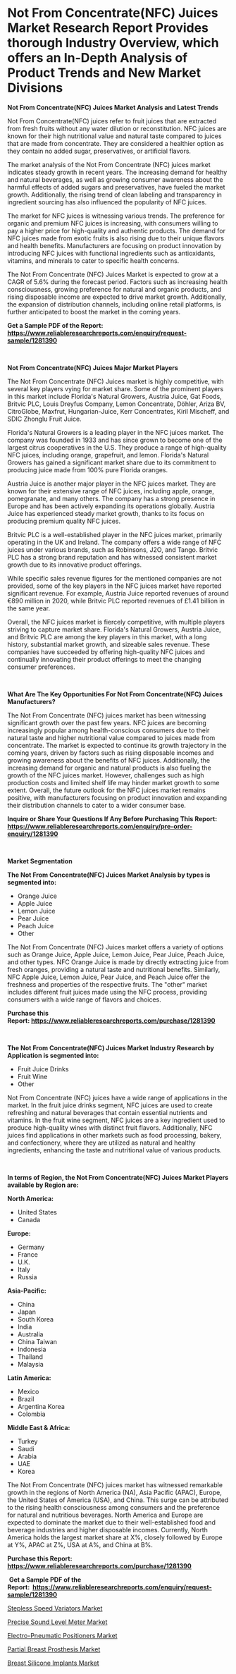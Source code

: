 <p><h1>Not From Concentrate(NFC) Juices Market Research Report Provides thorough Industry Overview, which offers an In-Depth Analysis of Product Trends and New Market Divisions</h1></p><p><strong>Not From Concentrate(NFC) Juices Market Analysis and Latest Trends</strong></p>
<p><p>Not From Concentrate(NFC) juices refer to fruit juices that are extracted from fresh fruits without any water dilution or reconstitution. NFC juices are known for their high nutritional value and natural taste compared to juices that are made from concentrate. They are considered a healthier option as they contain no added sugar, preservatives, or artificial flavors.</p><p>The market analysis of the Not From Concentrate (NFC) juices market indicates steady growth in recent years. The increasing demand for healthy and natural beverages, as well as growing consumer awareness about the harmful effects of added sugars and preservatives, have fueled the market growth. Additionally, the rising trend of clean labeling and transparency in ingredient sourcing has also influenced the popularity of NFC juices.</p><p>The market for NFC juices is witnessing various trends. The preference for organic and premium NFC juices is increasing, with consumers willing to pay a higher price for high-quality and authentic products. The demand for NFC juices made from exotic fruits is also rising due to their unique flavors and health benefits. Manufacturers are focusing on product innovation by introducing NFC juices with functional ingredients such as antioxidants, vitamins, and minerals to cater to specific health concerns.</p><p>The Not From Concentrate (NFC) Juices Market is expected to grow at a CAGR of 5.6% during the forecast period. Factors such as increasing health consciousness, growing preference for natural and organic products, and rising disposable income are expected to drive market growth. Additionally, the expansion of distribution channels, including online retail platforms, is further anticipated to boost the market in the coming years.</p></p>
<p><strong>Get a Sample PDF of the Report:&nbsp; <a href="https://www.reliableresearchreports.com/enquiry/request-sample/1281390">https://www.reliableresearchreports.com/enquiry/request-sample/1281390</a></strong></p>
<p>&nbsp;</p>
<p><strong>Not From Concentrate(NFC) Juices Major Market Players</strong></p>
<p><p>The Not From Concentrate (NFC) Juices market is highly competitive, with several key players vying for market share. Some of the prominent players in this market include Florida's Natural Growers, Austria Juice, Gat Foods, Britvic PLC, Louis Dreyfus Company, Lemon Concentrate, Döhler, Ariza BV, CitroGlobe, Maxfrut, Hungarian-Juice, Kerr Concentrates, Kiril Mischeff, and SDIC Zhonglu Fruit Juice.</p><p>Florida's Natural Growers is a leading player in the NFC juices market. The company was founded in 1933 and has since grown to become one of the largest citrus cooperatives in the U.S. They produce a range of high-quality NFC juices, including orange, grapefruit, and lemon. Florida's Natural Growers has gained a significant market share due to its commitment to producing juice made from 100% pure Florida oranges.</p><p>Austria Juice is another major player in the NFC juices market. They are known for their extensive range of NFC juices, including apple, orange, pomegranate, and many others. The company has a strong presence in Europe and has been actively expanding its operations globally. Austria Juice has experienced steady market growth, thanks to its focus on producing premium quality NFC juices.</p><p>Britvic PLC is a well-established player in the NFC juices market, primarily operating in the UK and Ireland. The company offers a wide range of NFC juices under various brands, such as Robinsons, J2O, and Tango. Britvic PLC has a strong brand reputation and has witnessed consistent market growth due to its innovative product offerings.</p><p>While specific sales revenue figures for the mentioned companies are not provided, some of the key players in the NFC juices market have reported significant revenue. For example, Austria Juice reported revenues of around €890 million in 2020, while Britvic PLC reported revenues of £1.41 billion in the same year.</p><p>Overall, the NFC juices market is fiercely competitive, with multiple players striving to capture market share. Florida's Natural Growers, Austria Juice, and Britvic PLC are among the key players in this market, with a long history, substantial market growth, and sizeable sales revenue. These companies have succeeded by offering high-quality NFC juices and continually innovating their product offerings to meet the changing consumer preferences.</p></p>
<p>&nbsp;</p>
<p><strong>What Are The Key Opportunities For Not From Concentrate(NFC) Juices Manufacturers?</strong></p>
<p><p>The Not From Concentrate (NFC) juices market has been witnessing significant growth over the past few years. NFC juices are becoming increasingly popular among health-conscious consumers due to their natural taste and higher nutritional value compared to juices made from concentrate. The market is expected to continue its growth trajectory in the coming years, driven by factors such as rising disposable incomes and growing awareness about the benefits of NFC juices. Additionally, the increasing demand for organic and natural products is also fueling the growth of the NFC juices market. However, challenges such as high production costs and limited shelf life may hinder market growth to some extent. Overall, the future outlook for the NFC juices market remains positive, with manufacturers focusing on product innovation and expanding their distribution channels to cater to a wider consumer base.</p></p>
<p><strong>Inquire or Share Your Questions If Any Before Purchasing This Report: <a href="https://www.reliableresearchreports.com/enquiry/pre-order-enquiry/1281390">https://www.reliableresearchreports.com/enquiry/pre-order-enquiry/1281390</a></strong></p>
<p>&nbsp;</p>
<p><strong>Market Segmentation</strong></p>
<p><strong>The Not From Concentrate(NFC) Juices Market Analysis by types is segmented into:</strong></p>
<p><ul><li>Orange Juice</li><li>Apple Juice</li><li>Lemon Juice</li><li>Pear Juice</li><li>Peach Juice</li><li>Other</li></ul></p>
<p><p>The Not From Concentrate (NFC) Juices market offers a variety of options such as Orange Juice, Apple Juice, Lemon Juice, Pear Juice, Peach Juice, and other types. NFC Orange Juice is made by directly extracting juice from fresh oranges, providing a natural taste and nutritional benefits. Similarly, NFC Apple Juice, Lemon Juice, Pear Juice, and Peach Juice offer the freshness and properties of the respective fruits. The "other" market includes different fruit juices made using the NFC process, providing consumers with a wide range of flavors and choices.</p></p>
<p><strong>Purchase this Report:&nbsp;<a href="https://www.reliableresearchreports.com/purchase/1281390">https://www.reliableresearchreports.com/purchase/1281390</a></strong></p>
<p>&nbsp;</p>
<p><strong>The Not From Concentrate(NFC) Juices Market Industry Research by Application is segmented into:</strong></p>
<p><ul><li>Fruit Juice Drinks</li><li>Fruit Wine</li><li>Other</li></ul></p>
<p><p>Not From Concentrate (NFC) juices have a wide range of applications in the market. In the fruit juice drinks segment, NFC juices are used to create refreshing and natural beverages that contain essential nutrients and vitamins. In the fruit wine segment, NFC juices are a key ingredient used to produce high-quality wines with distinct fruit flavors. Additionally, NFC juices find applications in other markets such as food processing, bakery, and confectionery, where they are utilized as natural and healthy ingredients, enhancing the taste and nutritional value of various products.</p></p>
<p>&nbsp;</p>
<p><strong>In terms of Region, the Not From Concentrate(NFC) Juices Market Players available by Region are:</strong></p>
<p>
    <p> <strong> North America: </strong>
        <ul>
            <li>United States</li>
            <li>Canada</li>
        </ul>
        </p> 
    <p> <strong> Europe: </strong>
        <ul>
            <li>Germany</li>
            <li>France</li>
            <li>U.K.</li>
            <li>Italy</li>
            <li>Russia</li>
        </ul>
        </p> 
    <p> <strong> Asia-Pacific: </strong>
        <ul>
            <li>China</li>
            <li>Japan</li>
            <li>South Korea</li>
            <li>India</li>
            <li>Australia</li>
            <li>China Taiwan</li>
            <li>Indonesia</li>
            <li>Thailand</li>
            <li>Malaysia</li>
        </ul>
        </p> 
    <p> <strong> Latin America: </strong>
        <ul>
            <li>Mexico</li>
            <li>Brazil</li>
            <li>Argentina Korea</li>
            <li>Colombia</li>
        </ul>
        </p> 
    <p> <strong> Middle East & Africa: </strong>
        <ul>
            <li>Turkey</li>
            <li>Saudi</li>
            <li>Arabia</li>
            <li>UAE</li>
            <li>Korea</li>
        </ul>
    </p>
    </p>
<p><p>The Not From Concentrate (NFC) juices market has witnessed remarkable growth in the regions of North America (NA), Asia Pacific (APAC), Europe, the United States of America (USA), and China. This surge can be attributed to the rising health consciousness among consumers and the preference for natural and nutritious beverages. North America and Europe are expected to dominate the market due to their well-established food and beverage industries and higher disposable incomes. Currently, North America holds the largest market share at X%, closely followed by Europe at Y%, APAC at Z%, USA at A%, and China at B%.</p></p>
<p><strong>Purchase this Report: <a href="https://www.reliableresearchreports.com/purchase/1281390">https://www.reliableresearchreports.com/purchase/1281390</a></strong></p>
<p>&nbsp;<strong>Get a Sample PDF of the Report:&nbsp;&nbsp;<a href="https://www.reliableresearchreports.com/enquiry/request-sample/1281390">https://www.reliableresearchreports.com/enquiry/request-sample/1281390</a></strong></p>
<p><strong></strong></p>
<p><p><a href="https://github.com/sofayahoo2023/Market-Research-Report-List-1/blob/main/stepless-speed-variators-market.md">Stepless Speed Variators Market</a></p><p><a href="https://www.linkedin.com/pulse/precise-sound-level-meter-market-share-amp-new-trends-analysis-loqie/">Precise Sound Level Meter Market</a></p><p><a href="https://github.com/vimar16th/Market-Research-Report-List-1/blob/main/electro-pneumatic-positioners-market.md">Electro-Pneumatic Positioners Market</a></p><p><a href="https://medium.com/@pinkierau1998/partial-breast-prosthesis-market-size-cagr-trends-2024-2030-32524c516665">Partial Breast Prosthesis Market</a></p><p><a href="https://medium.com/@jewelmohr/breast-silicone-implants-market-size-cagr-trends-2024-2030-f0affd410b0f">Breast Silicone Implants Market</a></p></p>